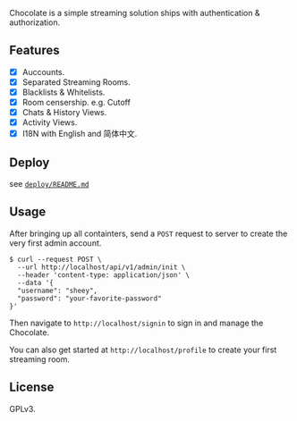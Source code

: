 Chocolate is a simple streaming solution ships with authentication & authorization.

## Features

- [x] Auccounts.
- [x] Separated Streaming Rooms.
- [x] Blacklists & Whitelists.
- [x] Room censership. e.g. Cutoff
- [x] Chats & History Views.
- [x] Activity Views.
- [x] I18N with English and 简体中文.

## Deploy
see [`deploy/README.md`](https://github.com/sheey11/chocolate/tree/master/deploy)

## Usage
After bringing up all containters, send a `POST` request to server to create the very first admin account.

```console
$ curl --request POST \
  --url http://localhost/api/v1/admin/init \
  --header 'content-type: application/json' \
  --data '{
  "username": "sheey",
  "password": "your-favorite-password"
}'
```
Then navigate to `http://localhost/signin` to sign in and manage the Chocolate.

You can also get started at `http://localhost/profile` to create your first streaming room.

## License

GPLv3.
